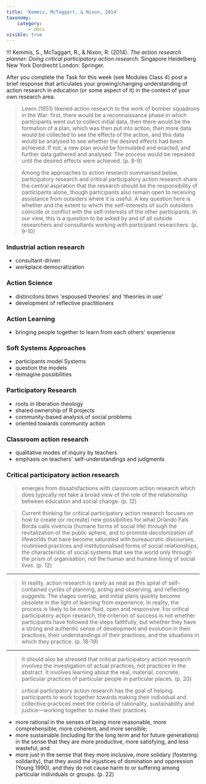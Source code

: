 ```yaml
---
title: 'Kemmis, McTaggart, & Nixon, 2014'
taxonomy:
    category:
        - docs
visible: true
---
```


!!! Kemmis, S., McTaggart, R., & Nixon, R. (2014). *The action research planner: Doing critical participatory action research.* Singapore Heidelberg New York Dordrecht London: Springer.



After you complete the Task for this week (see Modules Class 4) post a brief response that articulates your growing/changing  understanding of action research in education (or some aspect of it) in the context of your own research area.

> Lewin (1951) likened action research to the work of bomber squadrons in the War: first, there would be a reconnaissance phase in which participants went out to collect initial data, then there would be the formation of a plan, which was then put into action, then more data would be collected to see the effects of the action, and this data would be analysed to see whether the desired effects had been achieved. If not, a new plan would be formulated and enacted, and further data gathered and analysed. The process would be repeated until the desired effects were achieved. (p. 8-9)

> Among the approaches to action research summarised below, participatory research and critical participatory action research share the central aspiration that the research should be the responsibility of participants alone, though participants also remain open to receiving assistance from outsiders where it is useful. A key question here is whether and the extent to which the self-interests of such outsiders coincide or conflict with the self-interests of the other participants. In our view, this is a question to be asked by and of all outside researchers and consultants working with participant researchers. (p. 9-10)

### Industrial action research
- consultant-driven
- workplace democratization

### Action Science
- distincitons btwn 'espoused theories' and 'theories in use'
- development of reflective practitioners

### Action Learning
- bringing people together to learn from each others' experience

### Soft Systems Approaches
- participants model Systems
- question the models
- reimagine possibilities

### Participatory Research
- roots in liberation theology
- shared ownership of R projects
- community-based analysis of social problems
- oriented towards community action

### Classroom action research
- qualitative modes of inquiry by teachers
- emphasis on teachers' self-understandings and judgments

### Critical participatory action research
> emerges from dissatisfactions with classroom action research which does typically not take a broad view of the role of the relationship between education and social change. (p. 12)

> Current thinking for critical participatory action research focuses on how to create (or recreate) new possibilities for what Orlando Fals Borda calls vivéncia (humane forms of social life) through the revitalization of the public sphere, and to promote decolonization of lifeworlds that have become saturated with bureaucratic discourses, routinised practices and institutionalised forms of social relationships, the characteristic of social systems that see the world only through the prism of organisation, not the human and humane living of social lives. (p. 12)

---

> In reality, action research is rarely as neat as this spiral of self-contained cycles of planning, acting and observing, and reflecting suggests. The stages overlap, and initial plans quickly become obsolete in the light of learning from experience. In reality, the process is likely to be more fluid, open and responsive. For critical participatory action research, the criterion of success is not whether participants have followed the steps faithfully, but whether they have a strong and authentic sense of development and evolution in their practices, their understandings of their practices, and the situations in which they practice. (p. 18-19)


---

> It should also be stressed that critical participatory action research involves the investigation of actual practices, not practices in the abstract. It involves learning about the real, material, concrete, particular practices of particular people in particular places. (p. 20)

> critical participatory action research has the goal of helping participants to work together towards making their individual and collective practices meet the criteria of rationality, sustainability and justice—working together to make their practices
- more rational in the senses of being more reasonable, more comprehensible, more coherent, and more sensible;
- more sustainable (including for the long term and for future generations) in the sense that they are more productive, more satisfying, and less wasteful; and
- more just in the sense that they more inclusive, more solidary (fostering solidarity), that they avoid the injustices of domination and oppression (Young 1990), and they do not cause harm to or suffering among particular individuals or
groups. (p. 22)

